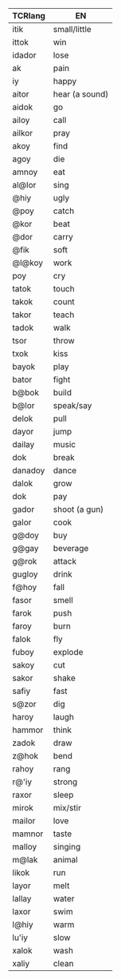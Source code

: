 
| TCRlang | EN             |
| ------- | -------------- |
| itik    | small/little   |
| ittok   | win            |
| idador  | lose           |
| ak      | pain           |
| iy      | happy          |
| aitor   | hear (a sound) |
| aidok   | go             |
| ailoy   | call           |
| ailkor  | pray           |
| akoy    | find           |
| agoy    | die            |
| amnoy   | eat            |
| al@lor  | sing           |
| @hiy    | ugly           |
| @poy    | catch          |
| @kor    | beat           |
| @dor    | carry          |
| @fik    | soft           |
| @l@koy  | work           |
| poy     | cry            |
| tatok   | touch          |
| takok   | count          |
| takor   | teach          |
| tadok   | walk           |
| tsor    | throw          |
| txok    | kiss           |
| bayok   | play           |
| bator   | fight          |
| b@bok   | build          |
| b@lor   | speak/say      |
| delok   | pull           |
| dayor   | jump           |
| dailay  | music          |
| dok     | break          |
| danadoy | dance          |
| dalok   | grow           |
| dok     | pay            |
| gador   | shoot (a gun)  |
| galor   | cook           |
| g@doy   | buy            |
| g@gay   | beverage       |
| g@rok   | attack         |
| gugloy  | drink          |
| f@hoy   | fall           |
| fasor   | smell          |
| farok   | push           |
| faroy   | burn           |
| falok   | fly            |
| fuboy   | explode        |
| sakoy   | cut            |
| sakor   | shake          |
| safiy   | fast           |
| s@zor   | dig            |
| haroy   | laugh          |
| hammor  | think          |
| zadok   | draw           |
| z@hok   | bend           |
| rahoy   | rang           |
| r@'iy   | strong         |
| raxor   | sleep          |
| mirok   | mix/stir       |
| mailor  | love           |
| mamnor  | taste          |
| malloy  | singing        |
| m@lak   | animal         |
| likok   | run            |
| layor   | melt           |
| lallay  | water          |
| laxor   | swim           |
| l@hiy   | warm           |
| lu'iy   | slow           |
| xalok   | wash           |
| xaliy   | clean          |
